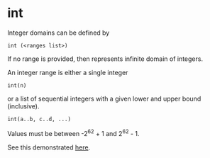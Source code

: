 # int

Integer domains can be defined by
```
int (<ranges list>)
```

If no range is provided, then represents infinite domain of integers.

An integer range is either a single integer 
```
int(n)
```
 
or a list of sequential integers with a given lower and upper bound (inclusive).
 ```
 int(a..b, c..d, ...)
 ```

Values must be between -2<sup>62</sup> + 1 and 2<sup>62</sup> - 1.

See this demonstrated [here](https://github.com/conjure-cp/conjure/blob/main/docs/notebooks/IntegerDomains.ipynb).
